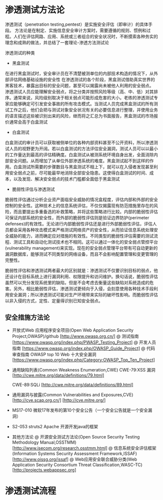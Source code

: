 # 渗透测试方法论

渗透测试（penetration testing,pentest）是实施安全评估（即审计）的具体手段。
方法论是在制定、实施信息安全审计方案时，需要遵循的规则、惯例和过程。人们在评估网路、应用、系统或三者组合的安全状况时，不断摸索各种务实的理念和成熟的做法，并总结了一套理论-渗透方法测试论

渗透测试的种类
- 黑盒测试

在进行黑盒测试时，安全审计员在不清楚被测单位的内部技术构造的情况下，从外部评估网络基础设施的安全性
在渗透测试的各个阶段，黑盒测试借助真实世界的黑客技术，暴露出目标的安全问题，甚至可以揭露尚未被他人利用的安全弱点。
渗透测试人员应能理解安全弱点，将之分类并按照风险等级（高、中、低）对其排序。通常来说，风险级别取决于相关弱点可能形成危害的大小。老练的渗透测试专家应能够确定可引发安全事故的所有攻击模式。当测试人员完成黑盒测试的所有测试工作之后，他们会把与测试对象安全状况有关的必要信息进行整理，并使用业务的语言描述这些被识别出来的风险，继而将之汇总为书面报告，黑盒测试的市场报价通常会高于白盒测试

- 白盒测试

白盒测试的审计员可以获取被侧单位的各种内部资料甚至不公开资料，所以渗透测试人员的视野更为开阔。若以白盒测试的方法评估安全漏洞，测试人员可以以最小的工作量达到最高的评估精确度。白盒测试从被测系统环境自身出发，全面消除内部安全问题。从而增加了从单位外部渗透系统的难度。黑盒测试起不到这样的作用。白盒测试所需要的步骤数目与黑盒测试不相上下，就可以在入侵者发现甚至利用安全弱点之前，尽可能最早地消除全部安全隐患。这使得白盒测试的时间、成本，以及发现、解决安全弱点的技术门槛都全面低于黑盒测试

- 脆弱性评估与渗透测试

脆弱性评估通过分析企业资产面临安全威胁的情况盒程度，评估内部和外部的安全控制的安全性。这种技术上的信息系统评估，不仅仅揭露现有防范措施里存在的风险，而且要提出多重备选的补救策略，并将这些策略进行比较。内部的脆弱性评估可保证内部系统的安全性，而外部的脆弱性评估则是验证边界防护(perimeter defenses)的有效性。无论进行内部脆弱性评估还是进行外部脆弱性评估，评估人员都会采用各种攻击模式来严格测试网络资产的安全性，从而验证信息系统处理安全威胁的能力，进而确定应对措施的有效性。不同类型的脆弱性评估需要的测试流程、测试工具和自动化测试技术也不相同。这可以通过一体化的安全弱点管控平台(vulnerability management)来实现。现在的安全弱点管理平台带有可自动更新的漏洞数据库，能够测试不同类型的网络设备，而且不会影响配置管理和变更管理的完整性。

脆弱性评估和渗透测试两者最大的区别就是：渗透测试不仅要识别目标的弱点，他还设计在目标系统上进行漏洞利用、权限提升和访问维护。换句话说，脆弱性评估虽然可以充分发现系统里的缺陷，但是不会考虑去衡量这些缺陷对系统造成的危害。另外，相比脆弱性评估，渗透测试更倾向于入侵，会刻意使用各种技术手段利用安全漏洞；所以渗透测试可能对生产环境带来实际的破坏性影响。而脆弱性评估以非入侵的方式，定性、定量得识别已知安全弱点。

## 安全措施方法论

- 开放式Web 应用程序安全项目(Open Web Application Security Project,OWASP)/github
[http://www.owasp.org.cn/]
@ 测试指南
[https://www.owasp.org/index.php/PWASP_Testing_Project]
@ 开发人员指南
[https://www.owasp.org/index.php/OWASP_Guide_Project]
@ 代码审查指南
OWASP top 10
Web 十大安全漏洞
[https://www.owasp.org/index.php/Category:OWASP_Top_Ten_Project]


- 通用缺陷列表(Common Weakness Enumeration,CWE)
   CWE-79:XSS 漏洞
   [http://cwe.mitre.org/data/definitions/79.html]

   CWE-89:SQLi
   [http://cwe.mitre.org/data/definitions/89.html]

- 通用漏洞与披露(Common Vulnerabilities and Exposures,CVE)
  [http://cve.scap.org.cn/]
  [http://cve.mitre.org/]

- MS17-010
  微软17年发布的第10个安全公告（一个安全公告就是一个安全漏洞）

- S2-053
  struts2
    Apache 开源开发java的框架

- 其他方法论
  @ 开源安全测试方法论(Open Source Security Testing Methodology Manual,OSSTMM)
  [http://www.isecom.org/research.osstmm.html]
  @ 信息系统安全评估框架(Information Systems Security Assessment Framework,ISSAF)
  [http://www.oissg.org/issaf]
  @ Web应用安全联合威胁分类(Web Application Security Consortium Threat Classification,WASC-TC)
  [http://projects.webappsec.org]

# 渗透测试流程

